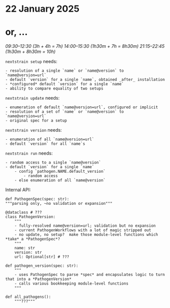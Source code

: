 # 22 January 2025
# or, …

_09:30–12:30 (3h + 4h = 7h)_
_14:00–15:30 (1h30m + 7h = 8h30m)_
_21:15–22:45 (1h30m + 8h30m = 10h)_

`nextstrain setup` needs:

    - resolution of a single `name` or `name@version` to `name@version=url`
    - default `version` for a single `name`, obtained _after_ installation
    - *configured* default `version` for a single `name`
    - ability to compare equality of two setups

`nextstrain update` needs:

    - enumeration of default `name@version=url`, configured or implicit
    - resolution of a set of `name` or `name@version` to `name@version=url`
    - original spec for a setup

`nextstrain version` needs:

    - enumeration of all `name@version=url`
    - default `version` for all `name`s

`nextstrain run` needs:

    - random access to a single `name@version`
    - default `version` for a single `name`
        - config `pathogen.NAME.default_version`
            - random access
        - else enumeration of all `name@version`



Internal API:

    def PathogenSpec(spec: str):
    """parsing only, ~no validation or expansion"""

    @dataclass # ???
    class PathogenVersion:
        """
        - fully-resolved name@version=url; validation but no expansion
        - current PathogenWorkflows with a lot of magic stripped out
        - no update, no setup?  make those module-level functions which *take* a *PathogenSpec*?
        """
        name: str
        version: str
        url: Optional[str] # ???

    def pathogen_version(spec: str):
        """
        - uses PathogenSpec to parse *spec* and encapsulates logic to turn that into a *PathogenVersion*
        - calls various bookkeeping module-level functions
        """

    def all_pathogens():
        """???"""
